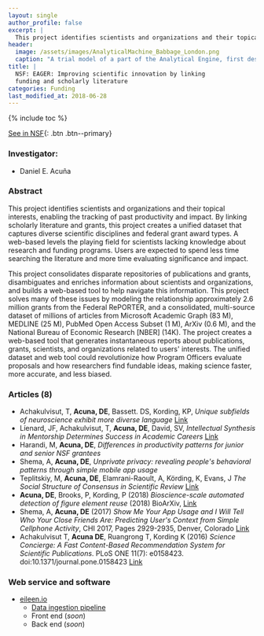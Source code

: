 ```yaml
---
layout: single
author_profile: false
excerpt: |
  This project identifies scientists and organizations and their topical interests, enabling the tracking of past productivity and impact.
header:
  image: /assets/images/AnalyticalMachine_Babbage_London.png
  caption: "A trial model of a part of the Analytical Engine, first described by Charles Babbage in 1837 (c) Bruno Barral (ByB)"
title: |
  NSF: EAGER: Improving scientific innovation by linking 
  funding and scholarly literature
categories: Funding
last_modified_at: 2018-06-28
---
```


{% include toc %}

[See in NSF](https://www.nsf.gov/awardsearch/showAward?AWD_ID=1646763){: .btn .btn--primary}

### Investigator:
- Daniel E. Acuña

### Abstract

This project identifies scientists and organizations and their topical interests, enabling the tracking of past productivity and impact. By linking scholarly literature and grants, this project creates a unified dataset that captures diverse scientific disciplines and federal grant award types. A web-based levels the playing field for scientists lacking knowledge about research and funding programs. Users are expected to spend less time searching the literature and more time evaluating significance and impact.

This project consolidates disparate repositories of publications and grants, disambiguates and enriches information about scientists and organizations, and builds a web-based tool to help navigate this information. This project solves many of these issues by modeling the relationship approximately 2.6 million grants from the Federal RePORTER, and a consolidated, multi-source dataset of millions of articles from Microsoft Academic Graph (83 M), MEDLINE (25 M), PubMed Open Access Subset (1 M), ArXiv (0.6 M), and the National Bureau of Economic Research [NBER] (14K). The project creates a web-based tool that generates instantaneous reports about publications, grants, scientists, and organizations related to users' interests. The unified dataset and web tool could revolutionize how Program Officers evaluate proposals and how researchers find fundable ideas, making science faster, more accurate, and less biased.


### Articles (8)

- Achakulvisut, T, **Acuna, DE**, Bassett. DS, Kording, KP, _Unique subfields of neuroscience 
exhibit more diverse language_ [Link](https://github.com/titipata/language-variability-neuro/blob/master/manuscript/unique_subfields_achakulvisut.pdf)
- Líenard, JF, Achakulvisut, T, **Acuna, DE**, David, SV, _Intellectual Synthesis in Mentorship Determines Success in Academic Careers_ [Link](https://doi.org/10.1101/273888)
- Harandi, M, **Acuna, DE**, _Differences in productivity patterns for junior and senior NSF grantees_
- Shema, A, **Acuna, DE**, _Unprivate privacy: revealing people's behavioral patterns through simple mobile app usage_
- Teplitskiy, M, **Acuna, DE**, Elamrani-Raoult, A, Körding, K, Evans, J _The Social Structure of Consensus in Scientific Review_ [Link](https://arxiv.org/pdf/1802.01270.pdf)
- **Acuna, DE**, Brooks, P, Kording, P (2018) _Bioscience-scale automated detection of figure element reuse_ (2018) BioArXiv, [Link](https://arxiv.org/pdf/1802.01270.pdf)
- Shema, A, **Acuna, DE** (2017) _Show Me Your App Usage and I Will Tell Who Your Close Friends Are: Predicting User's Context from Simple Cellphone Activity_, CHI 2017, Pages 2929-2935, Denver, Colorado [Link](https://dl.acm.org/citation.cfm?id=3053275)
- Achakulvisut T, **Acuna DE**, Ruangrong T, Kording K (2016) _Science Concierge: A Fast Content-Based Recommendation System for Scientific Publications_. PLoS ONE 11(7): e0158423. doi:10.1371/journal.pone.0158423 [Link](http://journals.plos.org/plosone/article?id=10.1371/journal.pone.0158423)

### Web service and software

- [eileen.io](http://eileen.io)
  - [Data ingestion pipeline](https://github.com/sciosci/nsf_data_ingestion)
  - Front end (_soon_)
  - Back end (_soon_)
